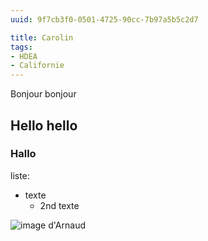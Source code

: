 ```yaml
---
uuid: 9f7cb3f0-0501-4725-90cc-7b97a5b5c2d7

title: Carolin
tags:
- HDEA
- Californie
---
```

Bonjour bonjour
## Hello hello
### Hallo
liste:
- texte
  - 2nd texte
 
![image d'Arnaud](Yosemite_Valley_Railroad_At_The_Mine_(1907))
